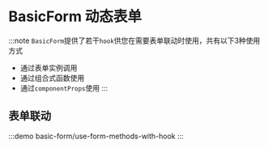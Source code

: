 # BasicForm 动态表单

:::note
`BasicForm`提供了若干`hook`供您在需要表单联动时使用，共有以下3种使用方式

- 通过表单实例调用
- 通过组合式函数使用
- 通过`componentProps`使用
  :::

## 表单联动

:::demo
basic-form/use-form-methods-with-hook
:::

